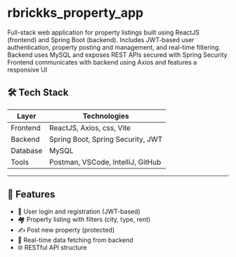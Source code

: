# rbrickks_property_app
Full-stack web application for property listings built using ReactJS (frontend) and Spring Boot (backend). Includes JWT-based user authentication, property posting and management, and real-time filtering. Backend uses MySQL and exposes REST APIs secured with Spring Security Frontend communicates with backend using Axios and features a responsive UI


## 🛠 Tech Stack

| Layer        | Technologies                            |
|--------------|------------------------------------------|
| Frontend     | ReactJS, Axios, css, Vite       
| Backend      | Spring Boot, Spring Security, JWT        |
| Database     | MySQL                                    |
| Tools        | Postman, VSCode, IntelliJ, GitHub        |

---

## 🚀 Features

- 🔐 User login and registration (JWT-based)
- 🏘️ Property listing with filters (city, type, rent)
- ✍️ Post new property (protected)
- 🔄 Real-time data fetching from backend
- 🌐 RESTful API structure
